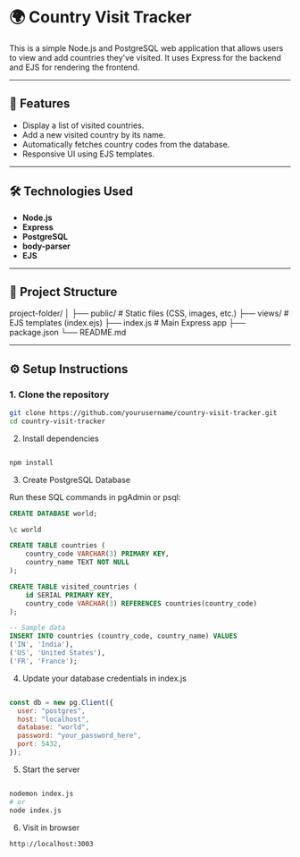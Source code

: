 # 🌍 Country Visit Tracker

This is a simple Node.js and PostgreSQL web application that allows users to view and add countries they've visited. It uses Express for the backend and EJS for rendering the frontend.

---

## 🚀 Features

- Display a list of visited countries.
- Add a new visited country by its name.
- Automatically fetches country codes from the database.
- Responsive UI using EJS templates.

---

## 🛠️ Technologies Used

- **Node.js**
- **Express**
- **PostgreSQL**
- **body-parser**
- **EJS**

---

## 📁 Project Structure

project-folder/
│
├── public/ # Static files (CSS, images, etc.)
├── views/ # EJS templates (index.ejs)
├── index.js # Main Express app
├── package.json
└── README.md


---

## ⚙️ Setup Instructions

### 1. Clone the repository
```bash
git clone https://github.com/yourusername/country-visit-tracker.git
cd country-visit-tracker
```

2. Install dependencies
```bash

npm install
```
3. Create PostgreSQL Database
   
Run these SQL commands in pgAdmin or psql:

```sql
CREATE DATABASE world;

\c world

CREATE TABLE countries (
    country_code VARCHAR(3) PRIMARY KEY,
    country_name TEXT NOT NULL
);

CREATE TABLE visited_countries (
    id SERIAL PRIMARY KEY,
    country_code VARCHAR(3) REFERENCES countries(country_code)
);

-- Sample data
INSERT INTO countries (country_code, country_name) VALUES
('IN', 'India'),
('US', 'United States'),
('FR', 'France');
```
4. Update your database credentials in index.js
```js

const db = new pg.Client({
  user: "postgres",
  host: "localhost",
  database: "world",
  password: "your_password_here",
  port: 5432,
});
```
5. Start the server
```bash

nodemon index.js
# or
node index.js
```
6. Visit in browser
```arduino
http://localhost:3003
```
